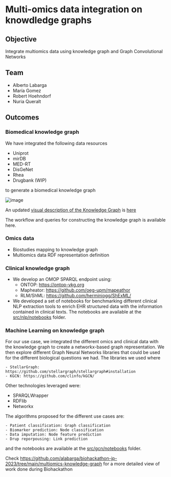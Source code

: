 # Multi-omics data integration on knowdledge graphs

## Objective

Integrate multiomics data using knowledge graph and Graph Convolutional Networks

## Team
- Alberto Labarga
- María Gomez
- Robert Hoehndorf
- Nuria Queralt
  
## Outcomes

### Biomedical knowledge graph

We have integrated the following data resources

- Uniprot
- mirDB
- MED-RT
- DisGeNet
- Rhea
- Drugbank (WIP)

to generate a biomedical knowledge graph

![image](https://github.com/alabarga/biohackathon-jp-2023/assets/166339/1c5ccac4-4a40-44af-80f0-7713bf59d4ce)

An updated [visual description of the Knowledge Graph](https://onodo.org/visualizations/242727) is [here](https://onodo.org/visualizations/242727)

The workflow and queries for constructing the knowledge graph is available here.

### Omics data
  - Biostudies mapping to knowledge graph
  - Multiomics data RDF representation definition

### Clinical knowledge graph

- We develop an OMOP SPARQL endpoint using:
  - ONTOP: https://ontop-vkg.org
  - Mapheator: https://github.com/oeg-upm/mapeathor
  - RLM/ShML: https://github.com/herminiogg/ShExML/
- We developed a set of notebooks for benchmarking different clinical NLP extraction tools to enrich EHR structured data with the information contained in clinical texts. The notebooks are available at the [src/nlp/notebooks](src/nlp/notebooks) folder.

### Machine Learning on knowledge graph
For our use case, we integrated the different omics and clinical data with the knowledge graph to create a networkx-based graph representation. We then explore different Graph Neural Networks libraries that could be used for the different biological questions we had.
The libraries we used where

    - StellarGraph: https://github.com/stellargraph/stellargraph#installation
    - KGCN: https://github.com/clinfo/kGCN/

Other technologies leveraged were:
- SPARQLWrapper
- RDFlib
- Networkx

The algorithms proposed for the different use cases are:

    - Patient classification: Graph classification
    - Biomarker prediction: Node classification
    - Data imputation: Node feature prediction
    - Drup reporpousing: Link prediction
    
and the notebooks are available at the [src/gcn/notebooks](src/gcn/notebooks) folder.

Check https://github.com/alabarga/biohackathon-jp-2023/tree/main/multiomics-knowledge-graph for a more detailed view of work done during Biohackathon
